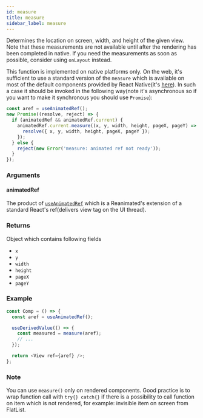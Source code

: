 ```yaml
---
id: measure
title: measure
sidebar_label: measure
---
```


Determines the location on screen, width, and height of the given view. Note that these measurements are not available until after the rendering has been completed in native. If you need the measurements as soon as possible, consider using `onLayout` instead.

This function is implemented on native platforms only. On the web, it's sufficient to use a standard version of the `measure` which is available on most of the default components provided by React Native(it's [here](https://github.com/facebook/react-native/blob/65975dd28de0a7b8b8c4eef6479bf7eee5fcfb93/Libraries/Renderer/shims/ReactNativeTypes.js#L105)). In such a case it should be invoked in the following way(note it's asynchronous so if you want to make it synchronous you should use `Promise`):

```javascript
const aref = useAnimatedRef();
new Promise((resolve, reject) => {
  if (animatedRef && animatedRef.current) {
    animatedRef.current.measure((x, y, width, height, pageX, pageY) => {
      resolve({ x, y, width, height, pageX, pageY });
    });
  } else {
    reject(new Error('measure: animated ref not ready'));
  }
});
```

### Arguments

#### animatedRef

The product of [`useAnimatedRef`](../useAnimatedRef) which is a Reanimated's extension of a standard React's ref(delivers view tag on the UI thread).

### Returns

Object which contains following fields

- `x`
- `y`
- `width`
- `height`
- `pageX`
- `pageY`

### Example

```js
const Comp = () => {
  const aref = useAnimatedRef();

  useDerivedValue(() => {
    const measured = measure(aref);
    // ...
  });

  return <View ref={aref} />;
};
```

### Note

You can use `measure()` only on rendered components. Good practice is to wrap function call with `try{} catch{}` if there is a possibility to call function on item which is not rendered, for example: invisible item on screen from FlatList.
